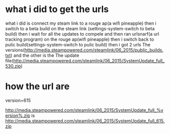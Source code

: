 # what i did to get the urls
what i did is connect my steam link to a rouge ap(a wifi pineapple)
then i switch to a beta build on the steam link (settings-system-switch to beta build) then i wait for all the updates to compele 
and then ran urlsnarf(a url tracking program) on the rouge ap(wifi pineapple)
then i switch back to pulic build(settings-system-switch to pulic build) then i got 2 urls 
The versions(http://media.steampowered.com/steamlink/06_2015/public_builds.txt) and the other is the 
The update file(http://media.steampowered.com/steamlink/06_2015/SystemUpdate_full_530.zip)

# how the url are

version=615

http://media.steampowered.com/steamlink/06_2015/SystemUpdate_full_%version%.zip
is
http://media.steampowered.com/steamlink/06_2015/SystemUpdate_full_615.zip
